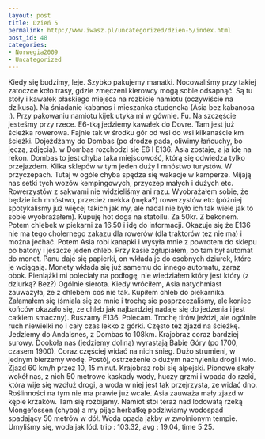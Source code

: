 ```yaml
---
layout: post
title: Dzień 5
permalink: http://www.iwasz.pl/uncategorized/dzien-5/index.html
post_id: 48
categories: 
- Norwegia2009
- Uncategorized
---
```


Kiedy się budzimy, leje. Szybko pakujemy manatki. Nocowaliśmy przy takiej zatoczce koło trasy, gdzie zmęczeni kierowcy mogą sobie odsapnąć. Są tu stoły i kawałek płaskiego miejsca na rozbicie namiotu (oczywiście na dzikusa). Na śniadanie kabanos i mieszanka studencka (Asia bez kabanosa :). Przy pakowaniu namiotu kijek utyka mi w gównie. Fu. Na szczęście jesteśmy przy rzece. E6-tką jedziemy kawałek do Dovre. Tam jest już ścieżka rowerowa. Fajnie tak w środku gór od wsi do wsi kilkanaście km ścieżki. Dojeżdżamy do Dombas (po drodze pada, oliwimy łańcuchy, bo jęczą, zdjęcia). w Dombas rozchodzi się E6 I E136. Asia zostaje, a ja idę na rekon. Dombas to jest chyba taka miejscowość, którą się odwiedza tylko przejazdem. Kilka sklepów w tym jeden duży I mnóstwo turystów. W przyczepach. Tutaj w ogóle chyba spędza się wakacje w kamperze. Mijają nas setki tych wozów kempingowych, przyczep małych i dużych etc. Rowerzystów z sakwami nie widzieliśmy ani razu. Wyobrażałem sobie, że będzie ich mnóstwo, przecież mekka (męka?) rowerzystów etc (później spotykaliśmy już więcej takich jak my, ale nadal nie było ich tak wiele jak to sobie wyobrażałem). Kupuję hot doga na statoilu. Za 50kr. Z bekonem. Potem chlebek w piekarni za 16.50 i idę do informacji. Okazuje się że E136 nie ma tego cholernego zakazu dla rowerów (dla traktorów tez nie ma) i można jechać. Potem Asia robi kanapki i wysyła mnie z powrotem do sklepu po batony i jeszcze jeden chleb. Przy kasie zgłupiałem, bo tam był automat do monet. Panu daje się papierki, on wkłada je do osobnych dziurek, które je wciągają. Monety wkłada się już samemu do innego automatu, zaraz obok. Pieniążki mi poleciały na podłogę, nie wiedziałem który jest który (z dziurką? Bez?) Ogólnie sierota. Kiedy wróciłem, Asia natychmiast zauważyła, że z chlebem coś nie tak. Kupiłem chleb do piekarnika. Załamałem się (śmiala się ze mnie i trochę sie posprzeczaliśmy, ale koniec końców okazało się, ze chleb jak najbardziej nadaje się do jedzenia i jest całkiem smaczny). Ruszamy E136. Polecam. Trochę tirów jeździ, ale ogólnie ruch niewielki no i cały czas lekko z górki. Często też zjazd na ścieżkę. Jedziemy do Andalsnes, z Dombas to 108km. Krajobraz coraz bardziej surowy. Dookoła nas (jedziemy doliną) wyrastają Babie Góry (po 1700, czasem 1900). Coraz częściej widać na nich śnieg. Dużo strumieni, w jednym bierzemy wodę. Postój, ostrzeżenie o dużym nachyleniu drogi i wio. Zjazd 60 km/h przez 10, 15 minut. Krajobraz robi się alpejski. Pionowe skały wokół nas, z nich 50 metrowe kaskady wody, huczy grzmi i wpada do rzeki, która wije się wzdłuż drogi, a woda w niej jest tak przejrzysta, ze widać dno. Roślinności na tym nie ma prawie już wcale. Asia zauważa mały zjazd w kępie krzaków. Tam się rozbijamy. Namiot stoi teraz nad lodowatą rzeką Mongefossen (chyba) a my pijąc herbatkę podziwiamy wodospad spadający 50 metrów w dół. Woda opada jakby w zwolnionym tempie. Umyliśmy się, woda jak lód. trip : 103.32, avg : 19.04, time 5:25.